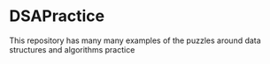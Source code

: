 # DSAPractice
This repository has many many examples of the puzzles around data structures and algorithms practice
